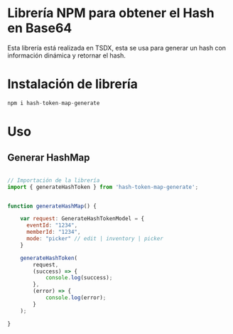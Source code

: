 # Librería NPM para obtener el Hash en Base64

Esta librería está realizada en TSDX, esta se usa para generar un hash con información dinámica y retornar el hash.

# Instalación de librería

```js
npm i hash-token-map-generate
```

# Uso

## Generar HashMap

```js

// Importación de la librería
import { generateHashToken } from 'hash-token-map-generate';


function generateHashMap() {

    var request: GenerateHashTokenModel = {
      eventId: "1234",
      memberId: "1234",
      mode: "picker" // edit | inventory | picker
    }

    generateHashToken(
        request,
        (success) => {
            console.log(success);
        },
        (error) => {
            console.log(error);
        }
    );

}

```